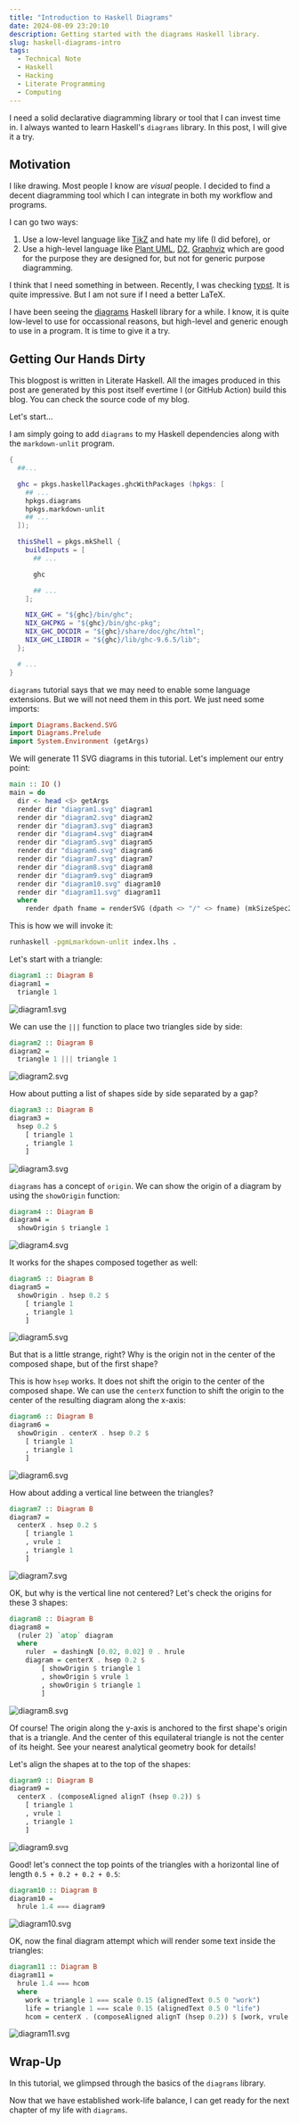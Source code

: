 ```yaml
---
title: "Introduction to Haskell Diagrams"
date: 2024-08-09 23:20:10
description: Getting started with the diagrams Haskell library.
slug: haskell-diagrams-intro
tags:
  - Technical Note
  - Haskell
  - Hacking
  - Literate Programming
  - Computing
---
```


I need a solid declarative diagramming library or tool that I can invest time
in. I always wanted to learn Haskell's `diagrams` library. In this post, I will
give it a try.

<!--more-->

## Motivation

I like drawing. Most people I know are _visual_ people. I decided to find a
decent diagramming tool which I can integrate in both my workflow and programs.

I can go two ways:

1. Use a low-level language like [TikZ] and hate my life (I did before), or
2. Use a high-level language like [Plant UML], [D2], [Graphviz] which are good
   for the purpose they are designed for, but not for generic purpose
   diagramming.

I think that I need something in between. Recently, I was checking [typst]. It
is quite impressive. But I am not sure if I need a better LaTeX.

I have been seeing the [diagrams] Haskell library for a while. I know, it is
quite low-level to use for occassional reasons, but high-level and generic
enough to use in a program. It is time to give it a try.

## Getting Our Hands Dirty

This blogpost is written in Literate Haskell. All the images produced in this
post are generated by this post itself evertime I (or GitHub Action) build this
blog. You can check the source code of my blog.

Let's start...

I am simply going to add `diagrams` to my Haskell dependencies along with the
`markdown-unlit` program.

```nix
{
  ##...

  ghc = pkgs.haskellPackages.ghcWithPackages (hpkgs: [
    ## ...
    hpkgs.diagrams
    hpkgs.markdown-unlit
    ## ...
  ]);

  thisShell = pkgs.mkShell {
    buildInputs = [
      ## ...

      ghc

      ## ...
    ];

    NIX_GHC = "${ghc}/bin/ghc";
    NIX_GHCPKG = "${ghc}/bin/ghc-pkg";
    NIX_GHC_DOCDIR = "${ghc}/share/doc/ghc/html";
    NIX_GHC_LIBDIR = "${ghc}/lib/ghc-9.6.5/lib";
  };

  # ...
}
```

`diagrams` tutorial says that we may need to enable some language extensions.
But we will not need them in this port. We just need some imports:

```haskell
import Diagrams.Backend.SVG
import Diagrams.Prelude
import System.Environment (getArgs)
```

We will generate 11 SVG diagrams in this tutorial. Let's implement our entry
point:

```haskell
main :: IO ()
main = do
  dir <- head <$> getArgs
  render dir "diagram1.svg" diagram1
  render dir "diagram2.svg" diagram2
  render dir "diagram3.svg" diagram3
  render dir "diagram4.svg" diagram4
  render dir "diagram5.svg" diagram5
  render dir "diagram6.svg" diagram6
  render dir "diagram7.svg" diagram7
  render dir "diagram8.svg" diagram8
  render dir "diagram9.svg" diagram9
  render dir "diagram10.svg" diagram10
  render dir "diagram11.svg" diagram11
  where
    render dpath fname = renderSVG (dpath <> "/" <> fname) (mkSizeSpec2D (Just 400) Nothing) . frame 0.2
```

This is how we will invoke it:

```sh
runhaskell -pgmLmarkdown-unlit index.lhs .
```

Let's start with a triangle:

```haskell
diagram1 :: Diagram B
diagram1 =
  triangle 1
```

![diagram1.svg](diagram1.svg)

We can use the `|||` function to place two triangles side by side:

```haskell
diagram2 :: Diagram B
diagram2 =
  triangle 1 ||| triangle 1
```

![diagram2.svg](diagram2.svg)

How about putting a list of shapes side by side separated by a gap?

```haskell
diagram3 :: Diagram B
diagram3 =
  hsep 0.2 $
    [ triangle 1
    , triangle 1
    ]
```

![diagram3.svg](diagram3.svg)

`diagrams` has a concept of `origin`. We can show the origin of a diagram by
using the `showOrigin` function:

```haskell
diagram4 :: Diagram B
diagram4 =
  showOrigin $ triangle 1
```

![diagram4.svg](diagram4.svg)

It works for the shapes composed together as well:

```haskell
diagram5 :: Diagram B
diagram5 =
  showOrigin . hsep 0.2 $
    [ triangle 1
    , triangle 1
    ]
```

![diagram5.svg](diagram5.svg)

But that is a little strange, right? Why is the origin not in the center of the
composed shape, but of the first shape?

This is how `hsep` works. It does not shift the origin to the center of the
composed shape. We can use the `centerX` function to shift the origin to the
center of the resulting diagram along the x-axis:

```haskell
diagram6 :: Diagram B
diagram6 =
  showOrigin . centerX . hsep 0.2 $
    [ triangle 1
    , triangle 1
    ]
```

![diagram6.svg](diagram6.svg)

How about adding a vertical line between the triangles?

```haskell
diagram7 :: Diagram B
diagram7 =
  centerX . hsep 0.2 $
    [ triangle 1
    , vrule 1
    , triangle 1
    ]
```

![diagram7.svg](diagram7.svg)

OK, but why is the vertical line not centered? Let's check the origins for these
3 shapes:

```haskell
diagram8 :: Diagram B
diagram8 =
  (ruler 2) `atop` diagram
  where
    ruler  = dashingN [0.02, 0.02] 0 . hrule
    diagram = centerX . hsep 0.2 $
        [ showOrigin $ triangle 1
        , showOrigin $ vrule 1
        , showOrigin $ triangle 1
        ]
```

![diagram8.svg](diagram8.svg)

Of course! The origin along the y-axis is anchored to the first shape's origin
that is a triangle. And the center of this equilateral triangle is not the
center of its height. See your nearest analytical geometry book for details!

Let's align the shapes at to the top of the shapes:

```haskell
diagram9 :: Diagram B
diagram9 =
  centerX . (composeAligned alignT (hsep 0.2)) $
    [ triangle 1
    , vrule 1
    , triangle 1
    ]
```

![diagram9.svg](diagram9.svg)

Good! let's connect the top points of the triangles with a horizontal line of
length `0.5 + 0.2 + 0.2 + 0.5`:

```haskell
diagram10 :: Diagram B
diagram10 =
  hrule 1.4 === diagram9
```

![diagram10.svg](diagram10.svg)

OK, now the final diagram attempt which will render some text inside the
triangles:

```haskell
diagram11 :: Diagram B
diagram11 =
  hrule 1.4 === hcom
  where
    work = triangle 1 === scale 0.15 (alignedText 0.5 0 "work")
    life = triangle 1 === scale 0.15 (alignedText 0.5 0 "life")
    hcom = centerX . (composeAligned alignT (hsep 0.2)) $ [work, vrule 1, life]
```

![diagram11.svg](diagram11.svg)

## Wrap-Up

In this tutorial, we glimpsed through the basics of the `diagrams` library.

Now that we have established work-life balance, I can get ready for the next
chapter of my life with `diagrams`.

<!-- REFERENCES -->

[TikZ]: https://en.wikipedia.org/wiki/PGF/TikZ
[Plant UML]: https://plantuml.com
[D2]: https://d2lang.org
[Graphviz]: https://graphviz.org
[typst]: https://typst.app
[diagrams]: https://diagrams.github.io
